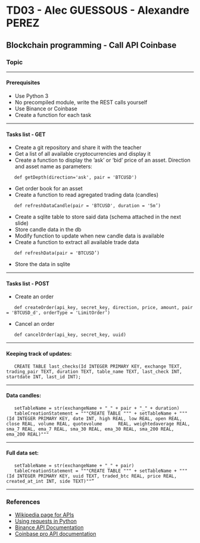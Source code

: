 # TD03 - Alec GUESSOUS - Alexandre PEREZ

## Blockchain programming - Call API Coinbase

### Topic
***
#### Prerequisites
* Use Python 3
* No precompiled module, write the REST calls yourself
* Use Binance or Coinbase
* Create a function for each task

***
#### Tasks list - GET
* Create a git repository and share it with the teacher
* Get a list of all available cryptocurrencies and display it
* Create a function to display the ’ask’ or ‘bid’ price of an asset. Direction and asset name as parameters:
```
   def getDepth(direction='ask', pair = 'BTCUSD')
```
* Get order book for an asset
* Create a function to read agregated trading data (candles)
```
   def refreshDataCandle(pair = 'BTCUSD', duration = '5m’)
```
* Create a sqlite table to store said data (schema attached in the next slide)
* Store candle data in the db
* Modify function to update when new candle data is available
* Create a function to extract all available trade data
```
   def refreshData(pair = 'BTCUSD’)
```
* Store the data in sqlite

***
#### Tasks list - POST

* Create an order
```
   def createOrder(api_key, secret_key, direction, price, amount, pair = 'BTCUSD_d', orderType = 'LimitOrder’)
```
* Cancel an order
```
   def cancelOrder(api_key, secret_key, uuid)
```

***
#### Keeping track of updates:
```
   CREATE TABLE last_checks(Id INTEGER PRIMARY KEY, exchange TEXT, trading_pair TEXT, duration TEXT, table_name TEXT, last_check INT, startdate INT, last_id INT);
```

***
#### Data candles:
```
   setTableName = str(exchangeName + "_" + pair + "_" + duration)
   tableCreationStatement = """CREATE TABLE """ + setTableName + """(Id INTEGER PRIMARY KEY, date INT, high REAL, low REAL, open REAL, close REAL, volume REAL, quotevolume      REAL, weightedaverage REAL, sma_7 REAL, ema_7 REAL, sma_30 REAL, ema_30 REAL, sma_200 REAL, ema_200 REAL)"""
```

***
#### Full data set:
```
   setTableName = str(exchangeName + "_" + pair)
   tableCreationStatement = """CREATE TABLE """ + setTableName + """(Id INTEGER PRIMARY KEY, uuid TEXT, traded_btc REAL, price REAL, created_at_int INT, side TEXT)""”
```

***
### References
* [Wikipedia page for APIs](https://fr.wikipedia.org/wiki/Interface_de_programmation)
* [Using requests in Python](https://www.pythonforbeginners.com/requests/using-requests-in-python)
* [Binance API Documentation](https://github.com/binance-exchange/binance-official-api-docs/blob/master/rest-api.md)
* [Coinbase pro API documentation](https://docs.pro.coinbase.com/)

